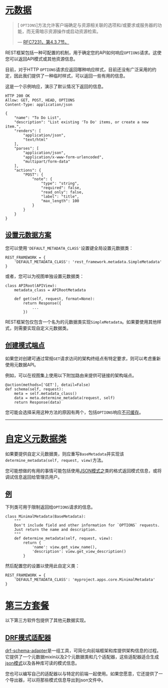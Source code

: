 # [元数据](https://www.django-rest-framework.org/api-guide/metadata/#metadata)

> [ `OPTIONS`]方法允许客户端确定与资源相关联的选项和/或要求或服务器的功能，而无需暗示资源操作或启动资源检索。
>
> — [RFC7231，第4.3.7节。](https://tools.ietf.org/html/rfc7231#section-4.3.7)

REST框架包括一种可配置的机制，用于确定您的API如何响应`OPTIONS`请求。这使您可以返回API模式或其他资源信息。

目前，对于HTTP `OPTIONS`请求应返回哪种响应样式，目前还没有广泛采用的约定，因此我们提供了一种临时样式，可以返回一些有用的信息。

这是一个示例响应，演示了默认情况下返回的信息。

```
HTTP 200 OK
Allow: GET, POST, HEAD, OPTIONS
Content-Type: application/json

{
    "name": "To Do List",
    "description": "List existing 'To Do' items, or create a new item.",
    "renders": [
        "application/json",
        "text/html"
    ],
    "parses": [
        "application/json",
        "application/x-www-form-urlencoded",
        "multipart/form-data"
    ],
    "actions": {
        "POST": {
            "note": {
                "type": "string",
                "required": false,
                "read_only": false,
                "label": "title",
                "max_length": 100
            }
        }
    }
}
```

## [设置元数据方案](https://www.django-rest-framework.org/api-guide/metadata/#setting-the-metadata-scheme)

您可以使用`'DEFAULT_METADATA_CLASS'`设置键全局设置元数据类：

```
REST_FRAMEWORK = {
    'DEFAULT_METADATA_CLASS': 'rest_framework.metadata.SimpleMetadata'
}
```

或者，您可以为视图单独设置元数据类：

```
class APIRoot(APIView):
    metadata_class = APIRootMetadata

    def get(self, request, format=None):
        return Response({
            ...
        })
```

REST框架包仅包含一个名为的元数据类实现`SimpleMetadata`。如果要使用其他样式，则需要实现自定义元数据类。

## [创建模式端点](https://www.django-rest-framework.org/api-guide/metadata/#creating-schema-endpoints)

如果您对创建可通过常规`GET`请求访问的架构终结点有特定要求，则可以考虑重新使用元数据API。

例如，可以在视图集上使用以下附加路由来提供可链接的架构端点。

```
@action(methods=['GET'], detail=False)
def schema(self, request):
    meta = self.metadata_class()
    data = meta.determine_metadata(request, self)
    return Response(data)
```

您可能会选择采用这种方法的原因有两个，包括`OPTIONS`响应[不可缓存](https://www.mnot.net/blog/2012/10/29/NO_OPTIONS)。

------

# [自定义元数据类](https://www.django-rest-framework.org/api-guide/metadata/#custom-metadata-classes)

如果要提供自定义元数据类，则应重写`BaseMetadata`并实现该`determine_metadata(self, request, view)`方法。

您可能想做的有用的事情可能包括使用[JSON模式之](https://json-schema.org/)类的格式返回模式信息，或将调试信息返回给管理员用户。

## [例](https://www.django-rest-framework.org/api-guide/metadata/#example)

下列类可用于限制返回给`OPTIONS`请求的信息。

```
class MinimalMetadata(BaseMetadata):
    """
    Don't include field and other information for `OPTIONS` requests.
    Just return the name and description.
    """
    def determine_metadata(self, request, view):
        return {
            'name': view.get_view_name(),
            'description': view.get_view_description()
        }
```

然后配置您的设置以使用此自定义类：

```
REST_FRAMEWORK = {
    'DEFAULT_METADATA_CLASS': 'myproject.apps.core.MinimalMetadata'
}
```

# [第三方套餐](https://www.django-rest-framework.org/api-guide/metadata/#third-party-packages)

以下第三方软件包提供了其他元数据实现。

## [DRF模式适配器](https://www.django-rest-framework.org/api-guide/metadata/#drf-schema-adapter)

[drf-schema-adapter](https://github.com/drf-forms/drf-schema-adapter)是一组工具，可简化向前端框架和库提供架构信息的过程。它提供了一个元数据mixin以及2个元数据类和几个适配器，这些适配器适合生成[json模式](https://json-schema.org/)以及各种库可读的模式信息。

您也可以编写自己的适配器以与特定的前端一起使用。如果您愿意，它还提供了一个导出器，可以将那些模式信息导出到json文件中。